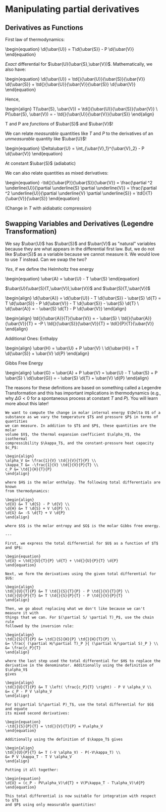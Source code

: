 # Manipulating partial derivatives

## Derivatives as Functions

First law of thermodynamics:

\begin{equation}
\d{\ubar{U}} = T\d{\ubar{S}} - P \d{\ubar{V}}
\end{equation}

*Exact* differential for $\ubar{U}(\ubar{S},\ubar{V})$. Mathematically, we also have:

\begin{equation}
\d{\ubar{U}} = \td{}{\ubar{U}}{\ubar{S}}{\ubar{V}} \d{\ubar{S}} + \td{}{\ubar{U}}{\ubar{V}}{\ubar{S}} \d{\ubar{V}}
\end{equation}

Hence,

\begin{align}
T(\ubar{S}, \ubar{V}) = \td{}{\ubar{U}}{\ubar{S}}{\ubar{V}} \\
P(\ubar{S}, \ubar{V}) = - \td{}{\ubar{U}}{\ubar{V}}{\ubar{S}}
\end{align}

T and P are *functions* of $\ubar{S}$ and $\ubar{V}$!

We can relate *measurable* quantities like *T* and *P* to the derivatives of an *unmeasurable* quantity like $\ubar{U}$!

\begin{equation}
\Delta\ubar{U} = \int_{\ubar{V}_1}^{\ubar{V}_2} - P \d{\ubar{V}}
\end{equation}

At constant $\ubar{S}$ (adiabatic)

We can also relate quantities as mixed derivatives:

\begin{equation}
-\td{}{\ubar{P}}{\ubar{S}}{\ubar{V}} = \frac{\partial ^2 \underline{U}}{\partial \underline{S} \partial \underline{V}} = \frac{\partial ^2 \underline{U}}{\partial \underline{V} \partial \underline{S}} = \td{}{T}{\ubar{V}}{\ubar{S}}
\end{equation}

(Change in *T* with aidiabatic compression)

## Swapping Variables and Derivatives (Legendre Transformation)

We say $\ubar{U}$ has $\ubar{S}$ and $\ubar{V}$ as "natural" variables because they are what appears in the differential first law. But, we do not like $\ubar{S}$ as a variable because we cannot measure it. We would love to use $T$ instead. Can we swap the two?

*Yes*, if we define the Helmholtz free energy

\begin{equation}
\ubar{A} = \ubar{U} - T \ubar{S}
\end{equation}

$\ubar{U}(\ubar{S}(T,\ubar{V}),\ubar{V})$ and $\ubar{S}(T,\ubar{V})$

\begin{align}
\d{\ubar{A}} = \d{\ubar{U}} - T \d{\ubar{S}} - \ubar{S} \d{T} = T \d{\ubar{S}} - P \d{\ubar{V}} - T \d{\ubar{S}} - \ubar{S} \d{T} \\
\d{\ubar{A}} = - \ubar{S} \d{T} - P \d{\ubar{V}}
\end{align}

\begin{align}
\td{}{\ubar{A}}{T}{\ubar{V}} = - \ubar{S} \\
\td{}{\ubar{A}}{\ubar{V}}{T} = -P \\
\td{}{\ubar{S}}{\ubar{V}}{T} = \td{}{P}{T}{\ubar{V}}
\end{align}


Additional Ones: 
Enthalpy  

\begin{align}
\ubar{H} = \ubar{U} + P \ubar{V} \\
\d{\ubar{H}} = T \d{\ubar{S}} + \ubar{V} \d{P}
\end{align}

Gibbs Free Energy

\begin{align}
\ubar{G} = \ubar{A} + P \ubar{V} = \ubar{U} - T \ubar{S} + P \ubar{S} \\
\d{\ubar{G}} = - \ubar{S} \d{T} + \ubar{V} \d{P}
\end{align}

The reasons for these definitions are based on something called a Legendre Transformation and this has important implications in thermodynamics (e.g., why $\Delta G < 0$ for a spontaneous process at constant $T$ and $P$). You will learn more about this later!

```{example} Change in internal energy
We want to compute the change in molar internal energy $\Delta U$ of a
substance as we vary the temperature $T$ and pressure $P$ in terms of quantities
we can measure. In addition to $T$ and $P$, these quantities are the molar
volume $V$, the thermal expansion coefficient $\alpha_V$, the isothermal
compressibility $\kappa_T$, and the constant-pressure heat capacity $c_P$:

\begin{align}
\alpha_V &= \frac{1}{V} \td{}{V}{T}{P} \\
\kappa_T &= -\frac{1}{V} \td{}{V}{P}{T} \\
c_P &= \td{}{H}{T}{P}
\end{align}

where $H$ is the molar enthalpy. The following total differentials are known
from thermodynamics:

\begin{align}
\d{U} &= T \d{S} - P \d{V} \\
\d{H} &= T \d{S} + V \d{P} \\
\d{G} &= -S \d{T} + V \d{P}
\end{align}

where $S$ is the molar entropy and $G$ is the molar Gibbs free energy.

---

First, we express the total differential for $U$ as a function of $T$ and $P$:

\begin{equation}
\d{U} = \td{}{U}{T}{P} \d{T} + \td{}{U}{P}{T} \d{P}
\end{equation}

Next, we form the derivatives using the given total differential for $U$:

\begin{align}
\td{}{U}{T}{P} &= T \td{}{S}{T}{P} - P \td{}{V}{T}{P} \\
\td{}{U}{P}{T} &= T \td{}{S}{P}{T} - P \td{}{V}{P}{T}
\end{align}

Then, we go about replacing what we don't like because we can't measure it with
things that we can. For $(\partial S/ \partial T)_P$, use the chain rule
followed by the inversion rule:

\begin{align}
\td{}{S}{T}{P} &= \td{}{S}{H}{P} \td{}{H}{T}{P} \\
&= \frac{ (\partial H/\partial T)_P }{ (\partial H/\partial S)_P } \\
&= \frac{c_P}{T}
\end{align}

where the last step used the total differential for $H$ to replace the
derivative in the denominator. Additionally using the definition of $\alpha_V$
gives

\begin{align}
\td{}{U}{T}{P} &= T \left( \frac{c_P}{T} \right) - P V \alpha_V \\
&= c_P - P V \alpha_V
\end{align}

For $(\partial S/\partial P)_T$, use the total differential for $G$ and equate
its mixed second derivatives:

\begin{equation}
-\td{}{S}{P}{T} = \td{}{V}{T}{P} = V\alpha_V
\end{equation}

Additionally using the definition of $\kappa_T$ gives

\begin{align}
\td{}{U}{P}{T} &= T (-V \alpha_V) - P(-V\kappa_T) \\
&= P V \kappa_T - T V \alpha_V
\end{align}

Putting it all together:

\begin{equation}
\d{U} = (c_P - PV\alpha_V)\d{T} + V(P\kappa_T - T\alpha_V)\d{P}
\end{equation}

This total differential is now suitable for integration with respect to $T$
and $P$ using only measurable quantities!
```
